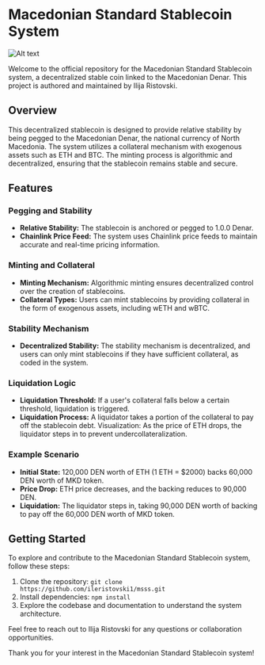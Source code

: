 # Macedonian Standard Stablecoin System

![Alt text](https://imgur.com/2u3B8cf)

Welcome to the official repository for the Macedonian Standard Stablecoin system, a decentralized stable coin linked to the Macedonian Denar. This project is authored and maintained by Ilija Ristovski.

## Overview

This decentralized stablecoin is designed to provide relative stability by being pegged to the Macedonian Denar, the national currency of North Macedonia. The system utilizes a collateral mechanism with exogenous assets such as ETH and BTC. The minting process is algorithmic and decentralized, ensuring that the stablecoin remains stable and secure.

## Features

### Pegging and Stability

- **Relative Stability:** The stablecoin is anchored or pegged to 1.0.0 Denar.
- **Chainlink Price Feed:** The system uses Chainlink price feeds to maintain accurate and real-time pricing information.

### Minting and Collateral

- **Minting Mechanism:** Algorithmic minting ensures decentralized control over the creation of stablecoins.
- **Collateral Types:** Users can mint stablecoins by providing collateral in the form of exogenous assets, including wETH and wBTC.

### Stability Mechanism

- **Decentralized Stability:** The stability mechanism is decentralized, and users can only mint stablecoins if they have sufficient collateral, as coded in the system.

### Liquidation Logic

- **Liquidation Threshold:** If a user's collateral falls below a certain threshold, liquidation is triggered.
- **Liquidation Process:** A liquidator takes a portion of the collateral to pay off the stablecoin debt. Visualization: As the price of ETH drops, the liquidator steps in to prevent undercollateralization.

### Example Scenario

- **Initial State:** 120,000 DEN worth of ETH (1 ETH = $2000) backs 60,000 DEN worth of MKD token.
- **Price Drop:** ETH price decreases, and the backing reduces to 90,000 DEN.
- **Liquidation:** The liquidator steps in, taking 90,000 DEN worth of backing to pay off the 60,000 DEN worth of MKD token.

## Getting Started

To explore and contribute to the Macedonian Standard Stablecoin system, follow these steps:

1. Clone the repository: `git clone https://github.com/ileristovski1/msss.git`
2. Install dependencies: `npm install`
3. Explore the codebase and documentation to understand the system architecture.

Feel free to reach out to Ilija Ristovski for any questions or collaboration opportunities.

Thank you for your interest in the Macedonian Standard Stablecoin system!
